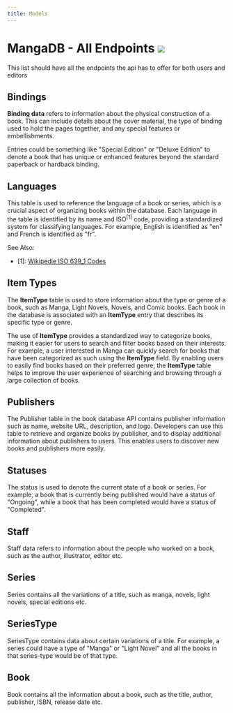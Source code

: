 ```yaml
---
title: Models
---
```


# MangaDB - All Endpoints <img src="https://img.shields.io/badge/Version-1.0.0-blue">

This list should have all the endpoints the api has to offer for both users and editors

## Bindings

**Binding data** refers to information about the physical construction of a book. This can include details about the cover
material, the type of binding used to hold the pages together, and any special features or embellishments.

Entries could be something like "Special Edition" or "Deluxe Edition" to denote a book that has unique or enhanced features beyond the standard paperback or hardback binding.

<swagger-ui src="./binding/openapi.yml"/>


## Languages

This table is used to reference the language of a book or series, which is a crucial aspect of organizing books within
the database. Each language in the table is identified by its name and ISO<sup>[1]</sup> code, providing a standardized system for
classifying languages. For example, English is identified as "en" and French is identified as "fr".

See Also:
- [1]: [Wikipedie ISO 639_1 Codes][iso_codes_wiki]

<swagger-ui src="./language/openapi.yml"/>


## Item Types

The **ItemType** table is used to store information about the type or genre of a book, such as Manga, Light Novels,
Novels, and Comic books. Each book in the database is associated with an **ItemType** entry that describes its specific type or genre.

The use of **ItemType** provides a standardized way to categorize books, making it easier for users to search and
filter books based on their interests. For example, a user interested in Manga can quickly search for books that
have been categorized as such using the **ItemType** field. By enabling users to easily find books based on their preferred
genre, the **ItemType** table helps to improve the user experience of searching and browsing through a large collection of books.


<swagger-ui src="./itemtype/openapi.yml"/>


## Publishers

The Publisher table in the book database API contains publisher information such as name, website URL, description, and logo.
Developers can use this table to retrieve and organize books by publisher, and to display additional information about publishers
to users. This enables users to discover new books and publishers more easily.

<swagger-ui src="./publisher/openapi.yml"/>

## Statuses

The status is used to denote the current state of a book or series. For example, a book that is currently being published
would have a status of "Ongoing", while a book that has been completed would have a status of "Completed".

<swagger-ui src="./status/openapi.yml"/>

## Staff

Staff data refers to information about the people who worked on a book, such as the author, illustrator, editor etc.

<swagger-ui src="./staff/openapi.yml"/>

## Series

Series contains all the variations of a title, such as manga, novels, light novels, special editions etc.

<swagger-ui src="./series/openapi.yml"/>

## SeriesType

SeriesType contains data about certain variations of a title. For example, a series could have a type of "Manga" or
"Light Novel" and all the books in that series-type would be of that type.

<swagger-ui src="./seriestype/openapi.yml"/>

## Book

Book contains all the information about a book, such as the title, author, publisher, ISBN, release date etc.

<swagger-ui src="./book/openapi.yml"/>

[iso_codes_wiki]: https://en.wikipedia.org/wiki/List_of_ISO_639-1_codes